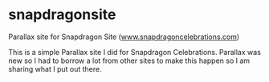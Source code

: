 snapdragonsite
==============

Parallax site for Snapdragon Site (www.snapdragoncelebrations.com)

This is a simple Parallax site I did for Snapdragon Celebrations. Parallax was new so I had to borrow a lot from other sites to make this happen so I am sharing what I put out there.

